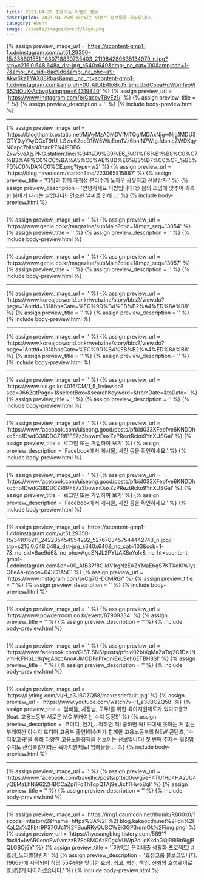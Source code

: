 ```yaml
---
title: 2023-04-25 종료되는 이벤트 정보
description: 2023-04-25에 종료되는 이벤트 정보들을 제공합니다.
category: event
image: /assets/images/event/logo.png
---
```

{% assign preview_image_url = 'https://scontent-gmp1-1.cdninstagram.com/v/t51.29350-15/338601551_1630718830735403_211964280638134979_n.jpg?stp=c216.0.648.648a_dst-jpg_s640x640&amp;_nc_cat=100&amp;ccb=1-7&amp;_nc_sid=8ae9d6&amp;_nc_ohc=a9-Akw6kaTYAX88Rbas&amp;_nc_ht=scontent-gmp1-1.cdninstagram.com&amp;oh=00_AfDtE4Io8kJ5_9mcUxdC5oaHdWomfeoVI652dOJX-Acbvg&amp;oe=64319840' %}
{% assign preview_url = 'https://www.instagram.com/p/CqcevT8vEz1/' %}
{% assign preview_title = '' %}
{% assign preview_description = '' %}
{% include body-preview.html %}
<hr>{% assign preview_image_url = 'https://blogthumb.pstatic.net/MjAyMzA0MDVfMTQg/MDAxNjgwNjg1MDU3OTY0.yYAyGGxT9fU_LSziu62dcD1iW5WkjEon1Vz6bnIN7WIg.fdshieZWDXqyN0apc7NlsN8naoPZN4lPDF6-Zxw5veAg.PNG.station3inc/%B4%D9%B9%E6_%C1%F6%B1%B8%C0%C7%B3%AF%C0%CC%BA%A5%C6%AE%BD%E6%B3%D7%C0%CF_%B5%F0%C0%DA%C0%CE.png?type=w2' %}
{% assign preview_url = 'https://blog.naver.com/station3inc/223065815867' %}
{% assign preview_title = '다방과 함께 자취생 분리수거 노하우 공유하고 선물받자!' %}
{% assign preview_description = '안녕하세요 다방입니다!😉 봄의 초입에 맞추어 촉촉한 봄비가 내리는 날입니다!💧 건조한 날씨로 인해 ...' %}
{% include body-preview.html %}
<hr>{% assign preview_image_url = '' %}
{% assign preview_url = 'https://www.genie.co.kr/magazine/subMain?ctid=1&mgz_seq=13054' %}
{% assign preview_title = '' %}
{% assign preview_description = '' %}
{% include body-preview.html %}
<hr>{% assign preview_image_url = '' %}
{% assign preview_url = 'https://www.genie.co.kr/magazine/subMain?ctid=1&mgz_seq=13057' %}
{% assign preview_title = '' %}
{% assign preview_description = '' %}
{% include body-preview.html %}
<hr>{% assign preview_image_url = '' %}
{% assign preview_url = 'https://www.koreajobworld.or.kr/webzine/story/bbs2/view.do?page=1&nttId=131&bbsCate=%EC%9D%B4%EB%B2%A4%ED%8A%B8' %}
{% assign preview_title = '' %}
{% assign preview_description = '' %}
{% include body-preview.html %}
<hr>{% assign preview_image_url = '' %}
{% assign preview_url = 'https://www.koreajobworld.or.kr/webzine/story/bbs2/view.do?page=1&nttId=131&bbsCate=%EC%9D%B4%EB%B2%A4%ED%8A%B8' %}
{% assign preview_title = '' %}
{% assign preview_description = '' %}
{% include body-preview.html %}
<hr>{% assign preview_image_url = '' %}
{% assign preview_url = 'https://www.nis.go.kr:4016/CM/1_5_1/view.do?seq=3662&currentPage=1&selectBox=&searchKeyword=&fromDate=&toDate=' %}
{% assign preview_title = '' %}
{% assign preview_description = '' %}
{% include body-preview.html %}
<hr>{% assign preview_image_url = '' %}
{% assign preview_url = 'https://www.facebook.com/uiseong.good/posts/pfbid033XFepfve6KNDDhxo5no1DwdG38DDCZRfPFE7z3bowmDaxZzPReztRcko9YnXUSGal' %}
{% assign preview_title = '&#xb85c;&#xadf8;&#xc778; &#xb610;&#xb294; &#xac00;&#xc785;&#xd558;&#xc5ec; &#xbcf4;&#xae30;' %}
{% assign preview_description = 'Facebook&#xc5d0;&#xc11c; &#xac8c;&#xc2dc;&#xbb3c;, &#xc0ac;&#xc9c4; &#xb4f1;&#xc744; &#xd655;&#xc778;&#xd558;&#xc138;&#xc694;.' %}
{% include body-preview.html %}
<hr>{% assign preview_image_url = '' %}
{% assign preview_url = 'https://www.facebook.com/uiseong.good/posts/pfbid033XFepfve6KNDDhxo5no1DwdG38DDCZRfPFE7z3bowmDaxZzPReztRcko9YnXUSGal' %}
{% assign preview_title = '&#xb85c;&#xadf8;&#xc778; &#xb610;&#xb294; &#xac00;&#xc785;&#xd558;&#xc5ec; &#xbcf4;&#xae30;' %}
{% assign preview_description = 'Facebook&#xc5d0;&#xc11c; &#xac8c;&#xc2dc;&#xbb3c;, &#xc0ac;&#xc9c4; &#xb4f1;&#xc744; &#xd655;&#xc778;&#xd558;&#xc138;&#xc694;.' %}
{% include body-preview.html %}
<hr>{% assign preview_image_url = 'https://scontent-gmp1-1.cdninstagram.com/v/t51.29350-15/341015211_242235454954292_5276703457544442743_n.jpg?stp=c216.0.648.648a_dst-jpg_s640x640&amp;_nc_cat=103&amp;ccb=1-7&amp;_nc_sid=8ae9d6&amp;_nc_ohc=AgcSNJL2PYUAX8oYolx&amp;_nc_ht=scontent-gmp1-1.cdninstagram.com&amp;oh=00_AfB37f8GildV1rgNzEAZYMaE6qS7KTXoI0WlyzO8eAa-rg&amp;oe=643C1A5C' %}
{% assign preview_url = 'https://www.instagram.com/p/Cq7G-DOvIRG/' %}
{% assign preview_title = '' %}
{% assign preview_description = '' %}
{% include body-preview.html %}
<hr>{% assign preview_image_url = '' %}
{% assign preview_url = 'https://www.powderroom.co.kr/event/87909334' %}
{% assign preview_title = '' %}
{% assign preview_description = '' %}
{% include body-preview.html %}
<hr>{% assign preview_image_url = '' %}
{% assign preview_url = 'https://www.facebook.com/GIST.SNS/posts/pfbid02biXgMaZaTtq2C1DzJNvmHcFHSLc8qVgA6zcAnoAJMCDFnFfxdniExLSeh6ETBH8Sl' %}
{% assign preview_title = '' %}
{% assign preview_description = '' %}
{% include body-preview.html %}
<hr>{% assign preview_image_url = 'https://i.ytimg.com/vi/H_a3JBOZQ58/maxresdefault.jpg' %}
{% assign preview_url = 'https://www.youtube.com/watch?v=H_a3JBOZQ58' %}
{% assign preview_title = '엄빠들, 사장님, 모두!를 위한 육아지원제도가 있다고용?! (feat. 고용노동부 새로운 MC 부캐여신 수지 등장!)' %}
{% assign preview_description = '코미디, 연기,.. 척하면 척! 쿵하면 짝! 도대체 못하는 게 없는 부캐여신 이수지 드디어 고용부 출연!이수지가 함께한 고용노동부의 NEW 콘텐츠, &#39;수지맞고용&#39;을 통해 다양한 고용노동정책을 선보이는 선보입니다! 첫 번째 주제는 워킹맘 수지도 관심폭발이라는  육아지원제도! 엄빠들을...' %}
{% include body-preview.html %}
<hr>{% assign preview_image_url = '' %}
{% assign preview_url = 'https://www.facebook.com/travelhc/posts/pfbid0vwg7eF4TUfHp4HA2JU4yQEMaLhNj962ZHBCCaZpi1FdThTqpQTAj9eUicfTHwoBql' %}
{% assign preview_title = '' %}
{% assign preview_description = '' %}
{% include body-preview.html %}
<hr>{% assign preview_image_url = 'https://img1.daumcdn.net/thumb/R800x0/?scode=mtistory2&fname=https%3A%2F%2Fblog.kakaocdn.net%2Fdn%2FKaL2x%2Fbtr9P37OJc1%2FBuuRKyQUBCW9iGGP3rdmOk%2Fimg.png' %}
{% assign preview_url = 'https://hyosungblog.tistory.com/5891?fbclid=IwAR0enoEw0amzzB7So8MC6zF0g4VUWp2oLdKkdaGQjR8iRt6lgjBQLGBOj6Y' %}
{% assign preview_title = '[이벤트] 분리배출 생활화 프로젝트! #효성_노라벨챌린지' %}
{% assign preview_description = '효성그룹 블로그입니다. 1966년에 시작되어 창립 55주년을 맞이한 효성. 최고, 혁신, 책임, 신뢰의 효성웨이로 효성답게 나아가겠습니다.' %}
{% include body-preview.html %}